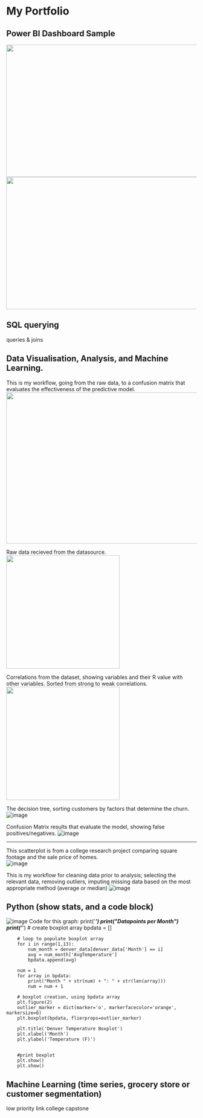 # My Portfolio 
## Power BI Dashboard Sample
<img src="https://github.com/johnleonard512/johnleonard512.github.io/assets/140750487/f52ddf9c-ff9d-41ee-8c17-ec0b5491c7a6" width="700" height="350">
<img src="https://github.com/johnleonard512/johnleonard512.github.io/assets/140750487/13c1d7a4-b6d8-4980-9a7d-b786c8313f6d" width="700" height="350">


## SQL querying
queries & joins
## Data Visualisation, Analysis, and Machine Learning.
This is my workflow, going from the raw data, to a confusion matrix that evaluates the effectiveness of the predictive model.
<img src="https://github.com/johnleonard512/johnleonard512.github.io/assets/140750487/8ea42d1c-5df3-4ccb-9433-a16ce97cd704" width="700" height="400">

Raw data recieved from the datasource.
<img src ="https://github.com/johnleonard512/johnleonard512.github.io/assets/140750487/189e34f1-1e2d-45ef-8767-3b5a55ebccdb" width="300" height="300">

Correlations from the dataset, showing variables and their R value with other variables.  Sorted from strong to weak correlations. 
<img src ="https://github.com/johnleonard512/johnleonard512.github.io/assets/140750487/1922cce3-4b5c-44fc-9efa-b2b6707dfc8d" width="300" height="300">

The decision tree, sorting customers by factors that determine the churn.
![image](https://github.com/johnleonard512/johnleonard512.github.io/assets/140750487/8f609363-c2ba-4cf2-b7d1-2f3c92f5e1af)

Confusion Matrix results that evaluate the model, showing false positives/negatives.
![image](https://github.com/johnleonard512/johnleonard512.github.io/assets/140750487/d249f7cc-ac71-4d8f-b0ff-fb9fe580d515)

________________________________________________________________________________________________________________________________________________

This scatterplot is from a college research project comparing square footage and the sale price of homes.  
![image](https://github.com/johnleonard512/johnleonard512.github.io/assets/140750487/591561b1-f79d-4a3d-9d30-08d22c134a39)

This is my workflow for cleaning data prior to analysis; selecting the relevant data, removing outliers, imputing missing data based on the most appropriate method (average or median)
![image](https://github.com/johnleonard512/johnleonard512.github.io/assets/140750487/6dbf6f19-7d9e-475b-844d-a90b90cb2b9a)


## Python (show stats, and a code block)
![image](https://github.com/johnleonard512/johnleonard512.github.io/assets/140750487/6a4de389-d41c-4500-9099-5248628009b5)
Code for this graph:
        print('_____________________________________')
        print("Datapoints per Month")
        print('_____________________________________')
        # create boxplot array
        bpdata = []
        
        # loop to populate boxplot array
        for i in range(1,13):
            num_month = denver_data[denver_data['Month'] == i]
            avg = num_month['AvgTemperature']
            bpdata.append(avg)
        
        num = 1
        for array in bpdata:
            print("Month " + str(num) + ": " + str(len(array)))
            num = num + 1
        
        # boxplot creation, using bpdata array
        plt.figure(2)
        outlier_marker = dict(marker='o', markerfacecolor='orange', markersize=6)
        plt.boxplot(bpdata, flierprops=outlier_marker)
        
        plt.title('Denver Temperature Boxplot')
        plt.xlabel('Month')
        plt.ylabel('Temperature (F)')
        
        
        #print boxplot
        plt.show()
        plt.show()


## Machine Learning (time series, grocery store or customer segmentation)
low priority link college capstone
